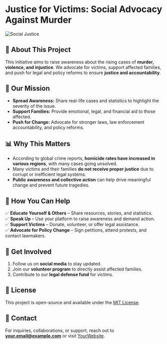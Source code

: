 # Justice for Victims: Social Advocacy Against Murder

![Social Justice](https://img.shields.io/badge/Social_Justice-Act_Now-red)

## 📌 About This Project
This initiative aims to raise awareness about the rising cases of **murder, violence, and injustice**. We advocate for victims, support affected families, and push for legal and policy reforms to ensure **justice and accountability**.

## 🚀 Our Mission
- **Spread Awareness:** Share real-life cases and statistics to highlight the severity of the issue.
- **Support Families:** Provide emotional, legal, and financial aid to those affected.
- **Push for Change:** Advocate for stronger laws, law enforcement accountability, and policy reforms.

## 📊 Why This Matters
- According to global crime reports, **homicide rates have increased in various regions**, with many cases going unsolved.
- Many victims and their families **do not receive proper justice** due to corrupt or inefficient legal systems.
- **Public awareness and collective action** can help drive meaningful change and prevent future tragedies.

## 📢 How You Can Help
✅ **Educate Yourself & Others** – Share resources, stories, and statistics.  
✅ **Speak Up** – Use your platform to raise awareness and demand action.  
✅ **Support Victims** – Donate, volunteer, or offer legal assistance.  
✅ **Advocate for Policy Change** – Sign petitions, attend protests, and contact lawmakers.  

## 🤝 Get Involved
1. Follow us on **social media** to stay updated.
2. Join our **volunteer program** to directly assist affected families.
3. Contribute to our **legal defense fund** for victims.

## 📝 License
This project is open-source and available under the [MIT License](LICENSE).

## 📧 Contact
For inquiries, collaborations, or support, reach out to **your.email@example.com** or visit [YourWebsite](https://yourwebsite.com).

